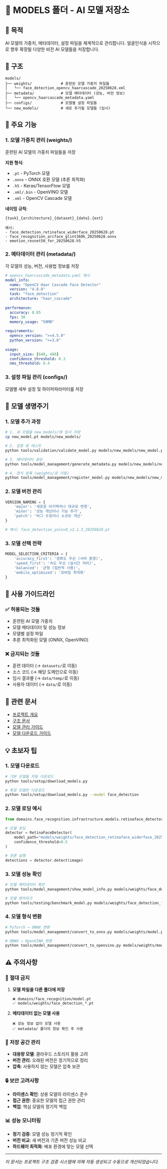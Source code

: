 # 📁 MODELS 폴더 - AI 모델 저장소

## 🎯 **목적**
AI 모델의 가중치, 메타데이터, 설정 파일을 체계적으로 관리합니다.
얼굴인식을 시작으로 향후 확장될 다양한 비전 AI 모델들을 저장합니다.

## 📂 **구조**
```
models/
├── weights/             # 훈련된 모델 가중치 파일들
│   └── face_detection_opencv_haarcascade_20250628.xml
├── metadata/            # 모델 메타데이터 (성능, 버전 정보)
│   └── opencv_haarcascade_metadata.yaml
├── configs/             # 모델별 설정 파일들
└── new_models/          # 새로 추가될 모델들 (임시)
```

## 🚀 **주요 기능**

### 1. **모델 가중치 관리 (weights/)**
훈련된 AI 모델의 가중치 파일들을 저장

**지원 형식**:
- `.pt` - PyTorch 모델
- `.onnx` - ONNX 호환 모델 (추론 최적화)
- `.h5` - Keras/TensorFlow 모델
- `.xml/.bin` - OpenVINO 모델
- `.xml` - OpenCV Cascade 모델

**네이밍 규칙**:
```
{task}_{architecture}_{dataset}_{date}.{ext}

예시:
- face_detection_retinaface_widerface_20250628.pt
- face_recognition_arcface_glint360k_20250628.onnx
- emotion_resnet50_fer_20250628.h5
```

### 2. **메타데이터 관리 (metadata/)**
각 모델의 성능, 버전, 사용법 정보를 저장

```yaml
# opencv_haarcascade_metadata.yaml 예시
model_info:
  name: "OpenCV Haar Cascade Face Detector"
  version: "4.8.0"
  task: "face_detection"
  architecture: "haar_cascade"
  
performance:
  accuracy: 0.85
  fps: 30
  memory_usage: "50MB"
  
requirements:
  opencv_version: ">=4.5.0"
  python_version: ">=3.8"
  
usage:
  input_size: [640, 480]
  confidence_threshold: 0.3
  nms_threshold: 0.4
```

### 3. **설정 파일 관리 (configs/)**
모델별 세부 설정 및 하이퍼파라미터를 저장

## 🔄 **모델 생명주기**

### 1. **모델 추가 과정**
```bash
# 1. 새 모델을 new_models/에 임시 저장
cp new_model.pt models/new_models/

# 2. 검증 및 테스트
python tools/validation/validate_model.py models/new_models/new_model.pt

# 3. 메타데이터 생성
python tools/model_management/generate_metadata.py models/new_models/new_model.pt

# 4. 정식 등록 (weights/로 이동)
python tools/model_management/register_model.py models/new_models/new_model.pt
```

### 2. **모델 버전 관리**
```python
VERSION_NAMING = {
    'major': '새로운 아키텍처나 대규모 변경',
    'minor': '성능 개선이나 기능 추가', 
    'patch': '버그 수정이나 소규모 개선'
}

# 예시: face_detection_yolov8_v2.1.3_20250628.pt
```

### 3. **모델 선택 전략**
```python
MODEL_SELECTION_CRITERIA = {
    'accuracy_first': '정확도 우선 (서버 환경)',
    'speed_first': '속도 우선 (실시간 처리)',
    'balanced': '균형 (일반적 사용)',
    'mobile_optimized': '모바일 최적화'
}
```

## 📝 **사용 가이드라인**

### ✅ **허용되는 것들**
- 훈련된 AI 모델 가중치
- 모델 메타데이터 및 성능 정보
- 모델별 설정 파일
- 추론 최적화된 모델 (ONNX, OpenVINO)

### ❌ **금지되는 것들**
- 훈련 데이터 (→ `datasets/`로 이동)
- 소스 코드 (→ 해당 도메인으로 이동)
- 임시 결과물 (→ `data/temp/`로 이동)
- 사용자 데이터 (→ `data/`로 이동)

## 🔗 **관련 문서**
- [프로젝트 개요](../README.md)
- [구조 문서](STRUCTURE.md)
- [모델 관리 가이드](../docs/guides/MODEL_MANAGEMENT_GUIDE.md)
- [모델 다운로드 가이드](../tools/setup/README.md)

## 💡 **초보자 팁**

### 1. **모델 다운로드**
```bash
# 기본 모델들 자동 다운로드
python tools/setup/download_models.py

# 특정 모델만 다운로드
python tools/setup/download_models.py --model face_detection
```

### 2. **모델 로딩 예시**
```python
from domains.face_recognition.infrastructure.models.retinaface_detector import RetinaFaceDetector

# 모델 로딩
detector = RetinaFaceDetector(
    model_path="models/weights/face_detection_retinaface_widerface_20250628.pt",
    confidence_threshold=0.5
)

# 추론 실행
detections = detector.detect(image)
```

### 3. **모델 성능 확인**
```bash
# 모델 메타데이터 확인
python tools/model_management/show_model_info.py models/weights/face_detection_*.pt

# 모델 벤치마크
python tools/testing/benchmark_model.py models/weights/face_detection_*.pt
```

### 4. **모델 형식 변환**
```bash
# PyTorch → ONNX 변환
python tools/model_management/convert_to_onnx.py models/weights/model.pt

# ONNX → OpenVINO 변환  
python tools/model_management/convert_to_openvino.py models/weights/model.onnx
```

## ⚠️ **주의사항**

### 🚨 **절대 금지**
1. **모델 파일을 다른 폴더에 저장**
   ```
   ❌ domains/face_recognition/model.pt
   ✅ models/weights/face_detection_*.pt
   ```

2. **메타데이터 없는 모델 사용**
   ```
   ❌ 성능 정보 없이 모델 사용
   ✅ metadata/ 폴더의 정보 확인 후 사용
   ```

### 💾 **저장 공간 관리**
- **대용량 모델**: 클라우드 스토리지 활용 고려
- **버전 관리**: 오래된 버전은 정기적으로 정리
- **압축**: 사용하지 않는 모델은 압축 보관

### 🔒 **보안 고려사항**
- **라이센스 확인**: 상용 모델의 라이센스 준수
- **접근 권한**: 중요한 모델의 접근 권한 관리
- **백업**: 핵심 모델의 정기적 백업

### 📊 **성능 모니터링**
- **정기 검증**: 모델 성능 정기적 확인
- **버전 비교**: 새 버전과 기존 버전 성능 비교
- **하드웨어 최적화**: 배포 환경에 맞는 모델 선택

---
*이 문서는 프로젝트 구조 검증 시스템에 의해 자동 생성되고 수동으로 개선되었습니다.*
